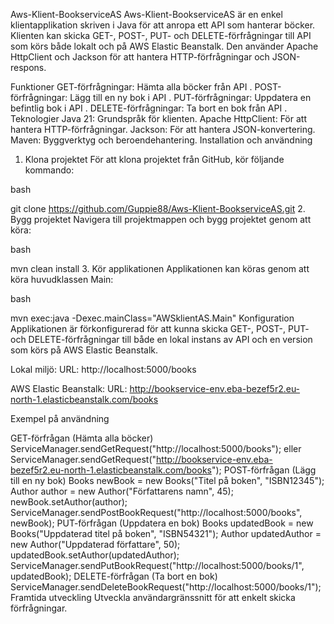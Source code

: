 Aws-Klient-BookserviceAS
Aws-Klient-BookserviceAS är en enkel klientapplikation skriven i Java för att anropa ett API som hanterar böcker. Klienten kan skicka GET-, POST-, PUT- och DELETE-förfrågningar till API
som körs både lokalt och på AWS Elastic Beanstalk. Den använder Apache HttpClient och Jackson för att hantera HTTP-förfrågningar och JSON-respons.

Funktioner
GET-förfrågningar: Hämta alla böcker från API
.
POST-förfrågningar: Lägg till en ny bok i API
.
PUT-förfrågningar: Uppdatera en befintlig bok i API
.
DELETE-förfrågningar: Ta bort en bok från API
.
Teknologier
Java 21: Grundspråk för klienten.
Apache HttpClient: För att hantera HTTP-förfrågningar.
Jackson: För att hantera JSON-konvertering.
Maven: Byggverktyg och beroendehantering.
Installation och användning
1. Klona projektet
   För att klona projektet från GitHub, kör följande kommando:

bash

git clone https://github.com/Guppie88/Aws-Klient-BookserviceAS.git
2. Bygg projektet
   Navigera till projektmappen och bygg projektet genom att köra:

bash

mvn clean install
3. Kör applikationen
   Applikationen kan köras genom att köra huvudklassen Main:

bash

mvn exec:java -Dexec.mainClass="AWSklientAS.Main"
Konfiguration
Applikationen är förkonfigurerad för att kunna skicka GET-, POST-, PUT- och DELETE-förfrågningar till både en lokal instans av API
och en version som körs på AWS Elastic Beanstalk.

Lokal miljö:
URL: http://localhost:5000/books

AWS Elastic Beanstalk:
URL: http://bookservice-env.eba-bezef5r2.eu-north-1.elasticbeanstalk.com/books

Exempel på användning

GET-förfrågan (Hämta alla böcker)
ServiceManager.sendGetRequest("http://localhost:5000/books");
eller
ServiceManager.sendGetRequest("http://bookservice-env.eba-bezef5r2.eu-north-1.elasticbeanstalk.com/books");
POST-förfrågan (Lägg till en ny bok)
Books newBook = new Books("Titel på boken", "ISBN12345");
Author author = new Author("Författarens namn", 45);
newBook.setAuthor(author);
ServiceManager.sendPostBookRequest("http://localhost:5000/books", newBook);
PUT-förfrågan (Uppdatera en bok)
Books updatedBook = new Books("Uppdaterad titel på boken", "ISBN54321");
Author updatedAuthor = new Author("Uppdaterad författare", 50);
updatedBook.setAuthor(updatedAuthor);
ServiceManager.sendPutBookRequest("http://localhost:5000/books/1", updatedBook);
DELETE-förfrågan (Ta bort en bok)
ServiceManager.sendDeleteBookRequest("http://localhost:5000/books/1");
Framtida utveckling
Utveckla användargränssnitt för att enkelt skicka förfrågningar.